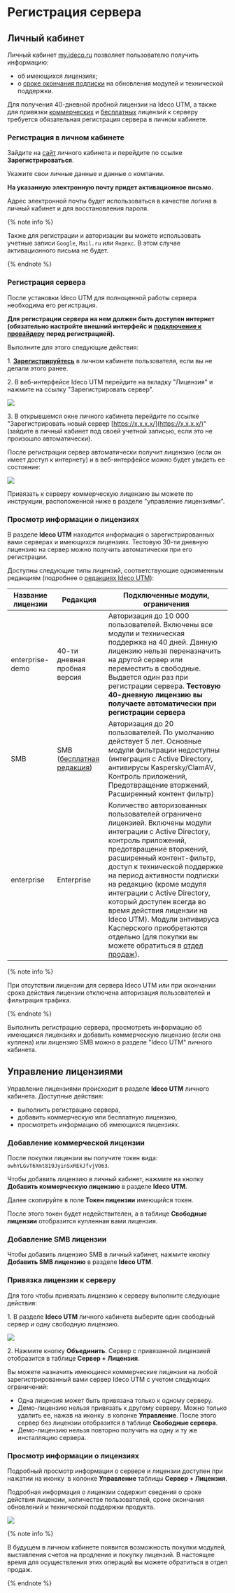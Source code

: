 # Регистрация сервера

## Личный кабинет

Личный кабинет [my.ideco.ru](http://my.ideco.ru/) позволяет пользователю получить информацию:

* об имеющихся лицензиях;
* о [сроке окончания подписки](https://2020.ideco.ru/development) на обновления модулей и технической поддержки.

Для получения 40-дневной пробной лицензии на Ideco UTM, а также для привязки [коммерческих](https://2020.ideco.ru/buy) и [бесплатных](https://ideco.ru/products/ics/free-edition) лицензий к серверу требуется обязательная регистрация сервера в личном кабинете.

### Регистрация в  личном кабинете

Зайдите на [сайт](https://my.ideco.ru/#/login/?next=/utm/license/) личного кабинета и перейдите по ссылке **Зарегистрироваться**.

Укажите свои личные данные и данные о компании.

**На указанную электронную почту придет активационное письмо.**

Адрес электронной почты будет использоваться в качестве логина в личный кабинет и для восстановления пароля.

{% note info %}

Также для регистрации и авторизации вы можете использовать учетные записи `Google`, `Mail.ru` или `Яндекс`. В этом случае активационного письма не будет.

{% endnote %}

### Регистрация сервера

После установки Ideco UTM для полноценной работы сервера необходима его регистрация.

**Для регистрации сервера на нем должен быть доступен интернет (обязательно настройте внешний интерфейс и** [**подключение к провайдеру**](../connection-to-provider/) **перед регистрацией).**

Выполните для этого следующие действия:

1\. [**Зарегистрируйтесь**](https://my.ideco.ru/register/) в личном кабинете пользователя, если вы не делали этого ранее.

2\. В веб-интерфейсе Ideco UTM перейдите на вкладку "Лицензия" и нажмите на ссылку "Зарегистрировать сервер".

![](../attachments/4982927/12025909.png)

3\. В открывшемся окне личного кабинета перейдите по ссылке "Зарегистрировать новый сервер [https://x.x.x.x/](https://x.x.x.x/)" (зайдите в личный кабинет под своей учетной записью, если это не произошло автоматически).

После регистрации сервер автоматически получит лицензию (если он имеет доступ к интернету) и в веб-интерфейсе можно будет увидеть ее состояние:

![](../attachments/4982927/4982956.jpg)

Привязать к серверу коммерческую лицензию вы можете по инструкции, расположенной ниже в разделе "управление лицензиями".

### Просмотр информации о лицензиях

В разделе **Ideco UTM** находится информация о зарегистрированных вами серверах и имеющихся лицензиях. Тестовую 30-ти дневную лицензию на сервер можно получить автоматически при его регистрации.

Доступны следующие типы лицензий, соответствующие одноименным редакциям (подробнее о [редакциях Ideco UTM](https://ideco.ru/products/ics/editions)):

| Название лицензии | Редакция                                                                | Подключенные модули, ограничения                                                                                                                                                                                                                                                                                                                                                                                                                                                                                          |
| ----------------- | ----------------------------------------------------------------------- | ------------------------------------------------------------------------------------------------------------------------------------------------------------------------------------------------------------------------------------------------------------------------------------------------------------------------------------------------------------------------------------------------------------------------------------------------------------------------------------------------------------------------- |
| enterprise-demo   | 40-ти дневная пробная версия                                            | Авторизация до 10 000 пользователей. Включены все модули и техническая поддержка на 40 дней. Данную лицензию нельзя переназначить на другой сервер или переместить в свободные. Выдается один раз при регистрации сервера. **Тестовую 40-дневную лицензию вы получаете автоматически при регистрации сервера**                                                                                                                                                                                                            |
| SMB               | SMB ([бесплатная редакция](https://ideco.ru/products/ics/free-edition)) | Авторизация до 20 пользователей. По умолчанию действует 5 лет. Основные модули фильтрации недоступны (интеграция с Active Directory, антивирусы Kaspersky/ClamAV, Контроль приложений, Предотвращение вторжений, Расширенный контент фильтр)                                                                                                                                                                                                                                                                              |
| enterprise        | Enterprise                                                              | Количество авторизованных пользователей ограничено лицензией. Включены модули интеграции с Active Directory, контроль приложений, предотвращение вторжений, расширенный контент-фильтр, доступ к технической поддержке на период активности подписки на редакцию (кроме модуля интеграции с Active Directory, который доступен всегда во время действия лицензии на Ideco UTM). Модули антивируса Касперского приобретаются отдельно (для покупки вы можете обратиться в [отдел продаж](https://2020.ideco.ru/contacts)). |

{% note info %}

При отсутствии лицензии для сервера Ideco UTM или при окончании срока действия лицензии отключена авторизация пользователей и фильтрация трафика.

{% endnote %}

Выполнить регистрацию сервера, просмотреть информацию об имеющихся лицензиях и добавить коммерческую лицензию (если она куплена) или лицензию SMB можно в разделе "Ideco UTM" личного кабинета.

## Управление лицензиями

Управление лицензиями происходит в разделе **Ideco UTM** личного кабинета. Доступные действия:

* выполнить регистрацию сервера,&#x20;
* добавить коммерческую или бесплатную лицензию,
* просмотреть информацию об имеющихся лицензиях.

### Добавление коммерческой лицензии

После покупки лицензии вы получите токен вида: `owhYLGvT6Xmt819JyinSxREkJfvjVO63`.

Чтобы добавить лицензию в личный кабинет, нажмите на кнопку **Добавить коммерческую лицензию** в разделе **Ideco UTM**.

Далее скопируйте в поле **Токен лицензии** имеющийся токен.

После этого токен будет недействителен, а в таблице **Свободные лицензии** отобразится купленная вами лицензия.

### Добавление SMB лицензии

Чтобы добавить лицензию SMB в личный кабинет, нажмите кнопку **Добавить SMB лицензию** в разделе **Ideco UTM**.

### Привязка лицензии к серверу

Для того чтобы привязать лицензию к серверу выполните следующие действия:&#x20;

1\. В разделе **Ideco UTM** личного кабинета выберите один свободный сервер и одну свободную лицензию. &#x20;

![](../../_images/unitelicence.png)

2\. Нажмите кнопку **Объединить**. Сервер с привязанной лицензией отобразится в таблице **Сервер + Лицензия**.

Вы можете назначить имеющиеся коммерческие лицензии на любой зарегистрированный вами сервер Ideco UTM с учетом следующих ограничений:

* Одна лицензия может быть привязана только к одному серверу.
* Демо-лицензию нельзя привязать к другому серверу. Можно только удалить ее, нажав на иконку <img src="../../_images/krest.png" alt="" data-size="original"> в колонке **Управление**. После этого сервер без лицензии отобразится в таблице **Свободные сервера**.
* Демо-лицензию нельзя повторно получить на одну и ту же инсталляцию сервера.

### Просмотр информации о лицензиях

Подробный просмотр информации о сервере и лицензии доступен при нажатии на иконку <img src="../../_images/eye-icon.png" alt="" data-size="original"> в колонке **Управление** таблицы **Сервер + Лицензия**.

Подробная информация о лицензии содержит сведения о сроке действия лицензии, количестве пользователей, сроке окончания обновлений и технической поддержки продукта.

![](../../_images/showlicenece.png)

{% note info %}

В будущем в личном кабинете появится возможность покупки модулей, выставления счетов на продление и покупку лицензий. В настоящее время для осуществления этих операций вы можете обратиться в отдел продаж.

{% endnote %}

